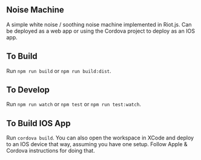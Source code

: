 ## Noise Machine

A simple white noise / soothing noise machine implemented in Riot.js.  Can be deployed as a web app or using the Cordova project to deploy as an IOS app.

## To Build

Run `npm run build` or `npm run build:dist`.

## To Develop

Run `npm run watch` or `npm test` or `npm run test:watch`.

## To Build IOS App

Run `cordova build`.  You can also open the workspace in XCode and deploy to an IOS device that way, assuming you have one setup.  Follow Apple & Cordova instructions for doing that.

